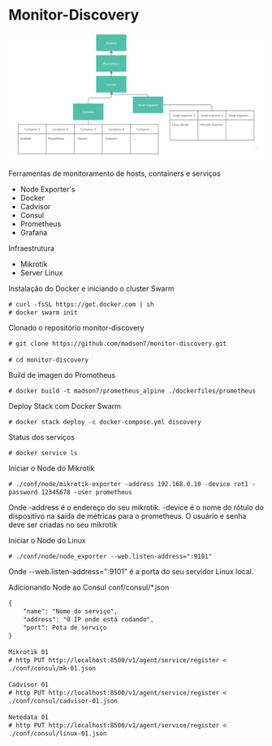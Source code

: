# Monitor-Discovery

![](img/schema.png)

Ferramentas de monitoramento de hosts, containers e serviços

- Node Exporter's
- Docker
- Cadvisor
- Consul
- Prometheus
- Grafana

Infraestrutura

- Mikrotik
- Server Linux

Instalação do Docker e iniciando o cluster Swarm
```
# curl -fsSL https://get.docker.com | sh
# docker swarm init
```

Clonado o repositório monitor-discovery
```
# git clone https://github.com/madson7/monitor-discovery.git

# cd monitor-discovery
```

Build de imagen do Promotheus
```
# docker build -t madson7/prometheus_alpine ./dockerfiles/prometheus
```

Deploy Stack com Docker Swarm
```
# docker stack deploy -c docker-compose.yml discovery
```

Status dos serviços
```
# docker service ls
```

Iniciar o Node do Mikrotik
```
# ./conf/node/mikrotik-exporter -address 192.168.0.10 -device rot1 -password 12345678 -user prometheus
```
Onde -address é o endereço do seu mikrotik. -device é o nome do rótulo do dispositivo na saída de métricas para o prometheus. O usuário e senha deve ser criadas no seu mikrotik

Iniciar o Node do Linux
```
# ./conf/node/node_exporter --web.listen-address=":9101"
```
Onde --web.listen-address=":9101" é a porta do seu servidor Linux local.

Adicionando Node ao Consul
conf/consul/*.json
```
{
    "name": "Nome do serviço",
    "address": "O IP onde está rodando",
    "port": Pota de serviço
}

Mikrotik 01
# http PUT http://localhost:8500/v1/agent/service/register < ./conf/consul/mk-01.json

Cadvisor 01
# http PUT http://localhost:8500/v1/agent/service/register < ./conf/consul/cadvisor-01.json

Netedata 01
# http PUT http://localhost:8500/v1/agent/service/register < ./conf/consul/linux-01.json
```